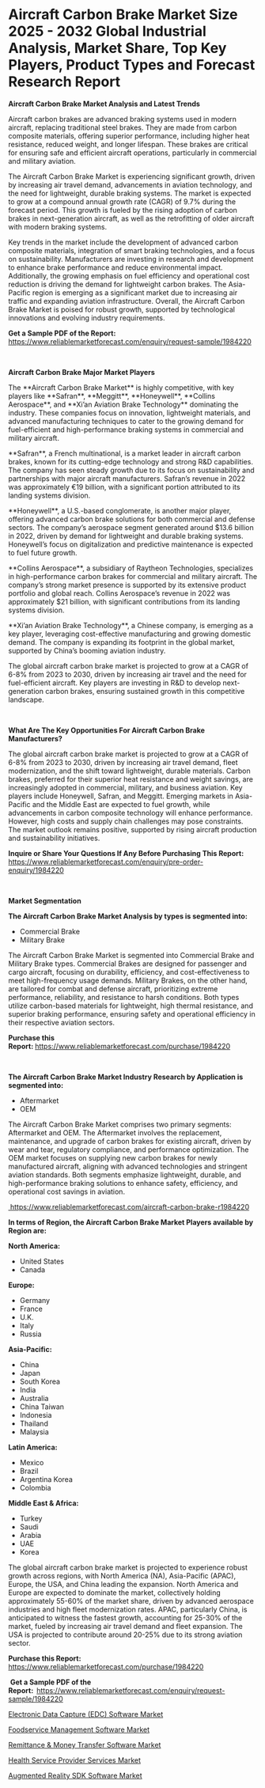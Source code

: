 <p><h1>Aircraft Carbon Brake Market Size 2025 - 2032 Global Industrial Analysis, Market Share, Top Key Players, Product Types and Forecast Research Report</h1></p><p><strong>Aircraft Carbon Brake Market Analysis and Latest Trends</strong></p>
<p><p>Aircraft carbon brakes are advanced braking systems used in modern aircraft, replacing traditional steel brakes. They are made from carbon composite materials, offering superior performance, including higher heat resistance, reduced weight, and longer lifespan. These brakes are critical for ensuring safe and efficient aircraft operations, particularly in commercial and military aviation.</p><p>The Aircraft Carbon Brake Market is experiencing significant growth, driven by increasing air travel demand, advancements in aviation technology, and the need for lightweight, durable braking systems. The market is expected to grow at a compound annual growth rate (CAGR) of 9.7% during the forecast period. This growth is fueled by the rising adoption of carbon brakes in next-generation aircraft, as well as the retrofitting of older aircraft with modern braking systems.</p><p>Key trends in the market include the development of advanced carbon composite materials, integration of smart braking technologies, and a focus on sustainability. Manufacturers are investing in research and development to enhance brake performance and reduce environmental impact. Additionally, the growing emphasis on fuel efficiency and operational cost reduction is driving the demand for lightweight carbon brakes. The Asia-Pacific region is emerging as a significant market due to increasing air traffic and expanding aviation infrastructure. Overall, the Aircraft Carbon Brake Market is poised for robust growth, supported by technological innovations and evolving industry requirements.</p></p>
<p><strong>Get a Sample PDF of the Report:&nbsp;</strong> <a href="https://www.reliablemarketforecast.com/enquiry/request-sample/1984220?utm_campaign=2011&utm_medium=2&utm_source=Github&utm_content=ia&utm_term=24012025&utm_id=aircraft-carbon-brake">https://www.reliablemarketforecast.com/enquiry/request-sample/1984220</a></p>
<p>&nbsp;</p>
<p><strong>Aircraft Carbon Brake Major Market Players</strong></p>
<p><p>The **Aircraft Carbon Brake Market** is highly competitive, with key players like **Safran**, **Meggitt**, **Honeywell**, **Collins Aerospace**, and **Xi’an Aviation Brake Technology** dominating the industry. These companies focus on innovation, lightweight materials, and advanced manufacturing techniques to cater to the growing demand for fuel-efficient and high-performance braking systems in commercial and military aircraft.</p><p>**Safran**, a French multinational, is a market leader in aircraft carbon brakes, known for its cutting-edge technology and strong R&D capabilities. The company has seen steady growth due to its focus on sustainability and partnerships with major aircraft manufacturers. Safran’s revenue in 2022 was approximately €19 billion, with a significant portion attributed to its landing systems division.</p><p>**Honeywell**, a U.S.-based conglomerate, is another major player, offering advanced carbon brake solutions for both commercial and defense sectors. The company’s aerospace segment generated around $13.6 billion in 2022, driven by demand for lightweight and durable braking systems. Honeywell’s focus on digitalization and predictive maintenance is expected to fuel future growth.</p><p>**Collins Aerospace**, a subsidiary of Raytheon Technologies, specializes in high-performance carbon brakes for commercial and military aircraft. The company’s strong market presence is supported by its extensive product portfolio and global reach. Collins Aerospace’s revenue in 2022 was approximately $21 billion, with significant contributions from its landing systems division.</p><p>**Xi’an Aviation Brake Technology**, a Chinese company, is emerging as a key player, leveraging cost-effective manufacturing and growing domestic demand. The company is expanding its footprint in the global market, supported by China’s booming aviation industry.</p><p>The global aircraft carbon brake market is projected to grow at a CAGR of 6-8% from 2023 to 2030, driven by increasing air travel and the need for fuel-efficient aircraft. Key players are investing in R&D to develop next-generation carbon brakes, ensuring sustained growth in this competitive landscape.</p></p>
<p>&nbsp;</p>
<p><strong>What Are The Key Opportunities For Aircraft Carbon Brake Manufacturers?</strong></p>
<p><p>The global aircraft carbon brake market is projected to grow at a CAGR of 6-8% from 2023 to 2030, driven by increasing air travel demand, fleet modernization, and the shift toward lightweight, durable materials. Carbon brakes, preferred for their superior heat resistance and weight savings, are increasingly adopted in commercial, military, and business aviation. Key players include Honeywell, Safran, and Meggitt. Emerging markets in Asia-Pacific and the Middle East are expected to fuel growth, while advancements in carbon composite technology will enhance performance. However, high costs and supply chain challenges may pose constraints. The market outlook remains positive, supported by rising aircraft production and sustainability initiatives.</p></p>
<p><strong>Inquire or Share Your Questions If Any Before Purchasing This Report:</strong> <a href="https://www.reliablemarketforecast.com/enquiry/pre-order-enquiry/1984220?utm_campaign=2011&utm_medium=2&utm_source=Github&utm_content=ia&utm_term=24012025&utm_id=aircraft-carbon-brake">https://www.reliablemarketforecast.com/enquiry/pre-order-enquiry/1984220</a></p>
<p>&nbsp;</p>
<p><strong>Market Segmentation</strong></p>
<p><strong>The Aircraft Carbon Brake Market Analysis by types is segmented into:</strong></p>
<p><ul><li>Commercial Brake</li><li>Military Brake</li></ul></p>
<p><p>The Aircraft Carbon Brake Market is segmented into Commercial Brake and Military Brake types. Commercial Brakes are designed for passenger and cargo aircraft, focusing on durability, efficiency, and cost-effectiveness to meet high-frequency usage demands. Military Brakes, on the other hand, are tailored for combat and defense aircraft, prioritizing extreme performance, reliability, and resistance to harsh conditions. Both types utilize carbon-based materials for lightweight, high thermal resistance, and superior braking performance, ensuring safety and operational efficiency in their respective aviation sectors.</p></p>
<p><strong>Purchase this Report:&nbsp;</strong><a href="https://www.reliablemarketforecast.com/purchase/1984220?utm_campaign=2011&utm_medium=2&utm_source=Github&utm_content=ia&utm_term=24012025&utm_id=aircraft-carbon-brake">https://www.reliablemarketforecast.com/purchase/1984220</a></p>
<p>&nbsp;</p>
<p><strong>The Aircraft Carbon Brake Market Industry Research by Application is segmented into:</strong></p>
<p><ul><li>Aftermarket</li><li>OEM</li></ul></p>
<p><p>The Aircraft Carbon Brake Market comprises two primary segments: Aftermarket and OEM. The Aftermarket involves the replacement, maintenance, and upgrade of carbon brakes for existing aircraft, driven by wear and tear, regulatory compliance, and performance optimization. The OEM market focuses on supplying new carbon brakes for newly manufactured aircraft, aligning with advanced technologies and stringent aviation standards. Both segments emphasize lightweight, durable, and high-performance braking solutions to enhance safety, efficiency, and operational cost savings in aviation.</p></p>
<p><a href="https://www.reliablemarketforecast.com/aircraft-carbon-brake-r1984220?utm_campaign=2011&utm_medium=2&utm_source=Github&utm_content=ia&utm_term=24012025&utm_id=aircraft-carbon-brake">&nbsp;https://www.reliablemarketforecast.com/aircraft-carbon-brake-r1984220</a></p>
<p><strong>In terms of Region, the Aircraft Carbon Brake Market Players available by Region are:</strong></p>
<p>
    <p> <strong> North America: </strong>
        <ul>
            <li>United States</li>
            <li>Canada</li>
        </ul>
        </p> 
    <p> <strong> Europe: </strong>
        <ul>
            <li>Germany</li>
            <li>France</li>
            <li>U.K.</li>
            <li>Italy</li>
            <li>Russia</li>
        </ul>
        </p> 
    <p> <strong> Asia-Pacific: </strong>
        <ul>
            <li>China</li>
            <li>Japan</li>
            <li>South Korea</li>
            <li>India</li>
            <li>Australia</li>
            <li>China Taiwan</li>
            <li>Indonesia</li>
            <li>Thailand</li>
            <li>Malaysia</li>
        </ul>
        </p> 
    <p> <strong> Latin America: </strong>
        <ul>
            <li>Mexico</li>
            <li>Brazil</li>
            <li>Argentina Korea</li>
            <li>Colombia</li>
        </ul>
        </p> 
    <p> <strong> Middle East & Africa: </strong>
        <ul>
            <li>Turkey</li>
            <li>Saudi</li>
            <li>Arabia</li>
            <li>UAE</li>
            <li>Korea</li>
        </ul>
    </p>
    </p>
<p><p>The global aircraft carbon brake market is projected to experience robust growth across regions, with North America (NA), Asia-Pacific (APAC), Europe, the USA, and China leading the expansion. North America and Europe are expected to dominate the market, collectively holding approximately 55-60% of the market share, driven by advanced aerospace industries and high fleet modernization rates. APAC, particularly China, is anticipated to witness the fastest growth, accounting for 25-30% of the market, fueled by increasing air travel demand and fleet expansion. The USA is projected to contribute around 20-25% due to its strong aviation sector.</p></p>
<p><strong>Purchase this Report: </strong><a href="https://www.reliablemarketforecast.com/purchase/1984220?utm_campaign=2011&utm_medium=2&utm_source=Github&utm_content=ia&utm_term=24012025&utm_id=aircraft-carbon-brake">https://www.reliablemarketforecast.com/purchase/1984220</a></p>
<p>&nbsp;<strong>Get a Sample PDF of the Report:&nbsp;&nbsp;</strong><a href="https://www.reliablemarketforecast.com/enquiry/request-sample/1984220?utm_campaign=2011&utm_medium=2&utm_source=Github&utm_content=ia&utm_term=24012025&utm_id=aircraft-carbon-brake">https://www.reliablemarketforecast.com/enquiry/request-sample/1984220</a></p>
<p><strong></strong></p>
<p><p><a href="https://www.linkedin.com/pulse/118-cagr-forecast-electronic-data-capture-edc-software-5mxwc?utm_campaign=2011&utm_medium=2&utm_source=Github&utm_content=ia&utm_term=24012025&utm_id=aircraft-carbon-brake">Electronic Data Capture (EDC) Software Market</a></p><p><a href="https://www.linkedin.com/pulse/study-forecastingthe-globalfoodservice-management-software-eqv1e?utm_campaign=2011&utm_medium=2&utm_source=Github&utm_content=ia&utm_term=24012025&utm_id=aircraft-carbon-brake">Foodservice Management Software Market</a></p><p><a href="https://www.linkedin.com/pulse/forecasts-remittance-money-transfer-software-market-anticipated-acjhe?utm_campaign=2011&utm_medium=2&utm_source=Github&utm_content=ia&utm_term=24012025&utm_id=aircraft-carbon-brake">Remittance & Money Transfer Software Market</a></p><p><a href="https://www.linkedin.com/pulse/future-health-service-provider-services-market-key-growth-h2vhe?utm_campaign=2011&utm_medium=2&utm_source=Github&utm_content=ia&utm_term=24012025&utm_id=aircraft-carbon-brake">Health Service Provider Services Market</a></p><p><a href="https://www.linkedin.com/pulse/growth-forecast-augmented-reality-sdk-software-market-uwiyc?utm_campaign=2011&utm_medium=2&utm_source=Github&utm_content=ia&utm_term=24012025&utm_id=aircraft-carbon-brake">Augmented Reality SDK Software Market</a></p></p>
